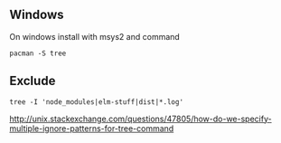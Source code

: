 ## Windows

On windows install with msys2 and command

`pacman -S tree`

## Exclude

`tree -I 'node_modules|elm-stuff|dist|*.log'`

http://unix.stackexchange.com/questions/47805/how-do-we-specify-multiple-ignore-patterns-for-tree-command
